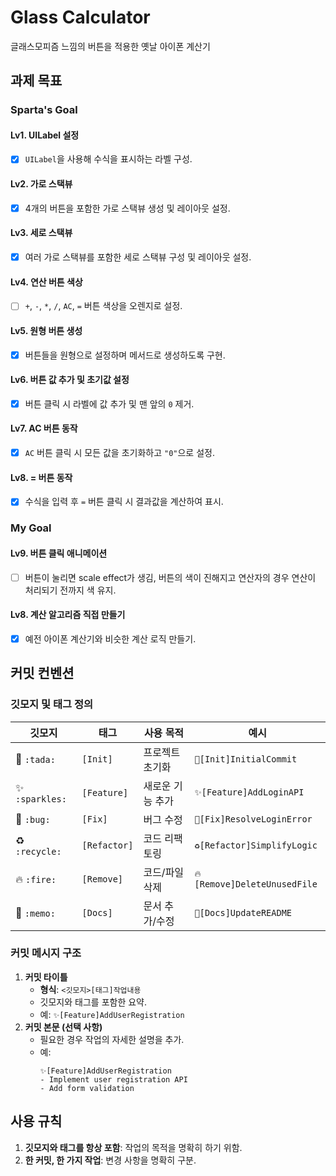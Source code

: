 # Glass Calculator
글래스모피즘 느낌의 버튼을 적용한 옛날 아이폰 계산기

## 과제 목표
### Sparta's Goal

#### Lv1. UILabel 설정
- [X] `UILabel`을 사용해 수식을 표시하는 라벨 구성.

#### Lv2. 가로 스택뷰
- [x] 4개의 버튼을 포함한 가로 스택뷰 생성 및 레이아웃 설정.

#### Lv3. 세로 스택뷰
- [x] 여러 가로 스택뷰를 포함한 세로 스택뷰 구성 및 레이아웃 설정.

#### Lv4. 연산 버튼 색상
- [ ] `+`, `-`, `*`, `/`, `AC`, `=` 버튼 색상을 오렌지로 설정.

#### Lv5. 원형 버튼 생성
- [x] 버튼들을 원형으로 설정하며 메서드로 생성하도록 구현.

#### Lv6. 버튼 값 추가 및 초기값 설정
- [x] 버튼 클릭 시 라벨에 값 추가 및 맨 앞의 `0` 제거.

#### Lv7. AC 버튼 동작
- [x] `AC` 버튼 클릭 시 모든 값을 초기화하고 `"0"`으로 설정.

#### Lv8. = 버튼 동작
- [x] 수식을 입력 후 `=` 버튼 클릭 시 결과값을 계산하여 표시.

### My Goal
#### Lv9. 버튼 클릭 애니메이션
- [ ] 버튼이 눌리면 scale effect가 생김, 버튼의 색이 진해지고 연산자의 경우 연산이 처리되기 전까지 색 유지.

#### Lv8. 계산 알고리즘 직접 만들기
- [x] 예전 아이폰 계산기와 비슷한 계산 로직 만들기.

## 커밋 컨벤션
### 깃모지 및 태그 정의
| **깃모지**  | **태그**      | **사용 목적**           | **예시**                         |
|-------------|---------------|-------------------------|----------------------------------|
| 🎉 `:tada:` | `[Init]`      | 프로젝트 초기화         | `🎉[Init]InitialCommit`          |
| ✨ `:sparkles:` | `[Feature]` | 새로운 기능 추가        | `✨[Feature]AddLoginAPI`         |
| 🐛 `:bug:`  | `[Fix]`       | 버그 수정               | `🐛[Fix]ResolveLoginError`       |
| ♻️ `:recycle:` | `[Refactor]` | 코드 리팩토링           | `♻️[Refactor]SimplifyLogic`      |
| 🔥 `:fire:` | `[Remove]`    | 코드/파일 삭제          | `🔥[Remove]DeleteUnusedFile`     |
| 📝 `:memo:` | `[Docs]`      | 문서 추가/수정          | `📝[Docs]UpdateREADME`           |

### 커밋 메시지 구조
1. **커밋 타이틀**
   - **형식**: `<깃모지>[태그]작업내용`
   - 깃모지와 태그를 포함한 요약.
   - 예: `✨[Feature]AddUserRegistration`
3. **커밋 본문 (선택 사항)**  
   - 필요한 경우 작업의 자세한 설명을 추가.
   - 예:
     ```
     ✨[Feature]AddUserRegistration
     - Implement user registration API
     - Add form validation
     ```

## 사용 규칙
1. **깃모지와 태그를 항상 포함**: 작업의 목적을 명확히 하기 위함.
2. **한 커밋, 한 가지 작업**: 변경 사항을 명확히 구분.
